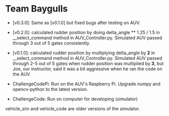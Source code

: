 # Team Baygulls
- [v0.3.0]: Same as [v0.1.0] but fixed bugs after testing on AUV.
- [v0.2.0]: calculated rudder position by doing delta_angle ** 1.25 / 1.5 in __select_command method in AUV_Controller.py. Simulated AUV passed through 3 out of 5 gates consistently.
- [v0.1.0]: calculated rudder position by multiplying delta_angle by **2** in __select_command method in AUV_Controller.py. Simulated AUV passed through 2-5 out of 5 gates when rudder position was multiplied by **3**, but Joe, our instructor, said it was a bit aggressive when he ran the code on the AUV.

- ChallengeCodePi: Run on the AUV's Raspberry Pi. Upgrade numpy and opencv-python to the latest version.
- ChallengeCode: Run on computer for developing (simulator)

vehicle_sim and vehicle_code are older versions of the simulator.

